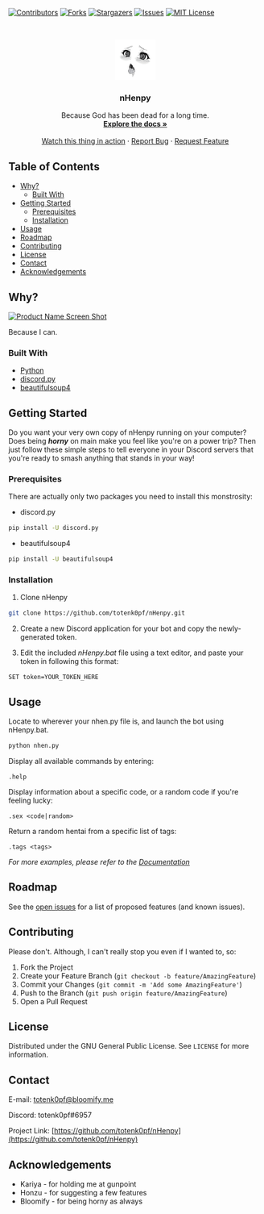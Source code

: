 <!--
*** Thanks for checking out this README Template. If you have a suggestion that would
*** make this better, please fork the nHenpy and create a pull request or simply open
*** an issue with the tag "enhancement".
*** Thanks again! Now go create something AMAZING! :D
***
***
***
*** To avoid retyping too much info. Do a search and replace for the following:
*** totenk0pf, nHenpy, twitter_handle, email
-->





<!-- PROJECT SHIELDS -->
<!--
*** I'm using markdown "reference style" links for readability.
*** Reference links are enclosed in brackets [ ] instead of parentheses ( ).
*** See the bottom of this document for the declaration of the reference variables
*** for contributors-url, forks-url, etc. This is an optional, concise syntax you may use.
*** https://www.markdownguide.org/basic-syntax/#reference-style-links
-->
[![Contributors][contributors-shield]][contributors-url]
[![Forks][forks-shield]][forks-url]
[![Stargazers][stars-shield]][stars-url]
[![Issues][issues-shield]][issues-url]
[![MIT License][license-shield]][license-url]



<!-- PROJECT LOGO -->
<br />
<p align="center">
  <a href="https://github.com/totenk0pf/nHenpy">
    <img src="images/ahegao.jpg" alt="Logo" width="80" height="80">
  </a>

  <h3 align="center">nHenpy</h3>

  <p align="center">
    Because God has been dead for a long time.
    <br />
    <a href="https://github.com/totenk0pf/nHenpy"><strong>Explore the docs »</strong></a>
    <br />
    <br />
    <a href="https://github.com/totenk0pf/nHenpy">Watch this thing in action</a>
    ·
    <a href="https://github.com/totenk0pf/nHenpy/issues">Report Bug</a>
    ·
    <a href="https://github.com/totenk0pf/nHenpy/issues">Request Feature</a>
  </p>
</p>



<!-- TABLE OF CONTENTS -->
## Table of Contents

* [Why?](#why)
  * [Built With](#built-with)
* [Getting Started](#getting-started)
  * [Prerequisites](#prerequisites)
  * [Installation](#installation)
* [Usage](#usage)
* [Roadmap](#roadmap)
* [Contributing](#contributing)
* [License](#license)
* [Contact](#contact)
* [Acknowledgements](#acknowledgements)



<!-- ABOUT THE PROJECT -->
## Why?

[![Product Name Screen Shot][product-screenshot]](https://totenk0pf.tk)

Because I can.


### Built With

* [Python](https://python.org)
* [discord.py](https://pypi.org/project/discord.py/)
* [beautifulsoup4](https://pypi.org/project/beautifulsoup4/)



<!-- GETTING STARTED -->
## Getting Started

Do you want your very own copy of nHenpy running on your computer? Does being _**horny**_ on main make you feel like you're on a power trip? Then just follow these simple steps to tell everyone in your Discord servers that you're ready to smash anything that stands in your way!

### Prerequisites

There are actually only two packages you need to install this monstrosity:
* discord.py
```sh
pip install -U discord.py
```
* beautifulsoup4
```sh
pip install -U beautifulsoup4
```

### Installation
 
1. Clone nHenpy
```sh
git clone https://github.com/totenk0pf/nHenpy.git
```
2. Create a new Discord application for your bot and copy the newly-generated token.

3. Edit the included *nHenpy.bat* file using a text editor, and paste your token in following this format:
```
SET token=YOUR_TOKEN_HERE
```

<!-- USAGE EXAMPLES -->
## Usage

Locate to wherever your nhen.py file is, and launch the bot using nHenpy.bat.
```sh
python nhen.py
```
Display all available commands by entering:
```
.help
```
Display information about a specific code, or a random code if you're feeling lucky:
```
.sex <code|random>
```
Return a random hentai from a specific list of tags:
```
.tags <tags>
```

_For more examples, please refer to the [Documentation](https://example.com)_



<!-- ROADMAP -->
## Roadmap

See the [open issues](https://github.com/totenk0pf/nHenpy/issues) for a list of proposed features (and known issues).



<!-- CONTRIBUTING -->
## Contributing

Please don't. Although, I can't really stop you even if I wanted to, so:

1. Fork the Project
2. Create your Feature Branch (`git checkout -b feature/AmazingFeature`)
3. Commit your Changes (`git commit -m 'Add some AmazingFeature'`)
4. Push to the Branch (`git push origin feature/AmazingFeature`)
5. Open a Pull Request



<!-- LICENSE -->
## License

Distributed under the GNU General Public License. See `LICENSE` for more information.



<!-- CONTACT -->
## Contact

E-mail: [totenk0pf@bloomify.me](mailto:totenk0pf@bloomify.me)

Discord: totenk0pf#6957

Project Link: [https://github.com/totenk0pf/nHenpy](https://github.com/totenk0pf/nHenpy)



<!-- ACKNOWLEDGEMENTS -->
## Acknowledgements

* Kariya - for holding me at gunpoint
* Honzu - for suggesting a few features
* Bloomify - for being horny as always





<!-- MARKDOWN LINKS & IMAGES -->
<!-- https://www.markdownguide.org/basic-syntax/#reference-style-links -->
[contributors-shield]: https://img.shields.io/github/contributors/totenk0pf/nHenpy
[contributors-url]: https://github.com/totenk0pf/nHenpy/graphs/contributors
[forks-shield]: https://img.shields.io/github/forks/totenk0pf/nHenpy
[forks-url]: https://github.com/totenk0pf/nHenpy/network/members
[stars-shield]: 	https://img.shields.io/github/stars/totenk0pf/nHenpy
[stars-url]: https://github.com/totenk0pf/nHenpy/stargazers
[issues-shield]: https://img.shields.io/github/issues/totenk0pf/nHenpy
[issues-url]: https://github.com/totenk0pf/nHenpy/issues
[license-shield]: https://img.shields.io/github/license/totenk0pf/nHenpy
[license-url]: https://github.com/totenk0pf/nHenpy/blob/master/LICENSE.txt
[product-screenshot]: https://cdn.bloomify.me/rLrCi.png
